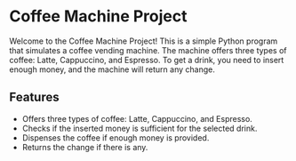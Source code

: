 <!DOCTYPE html>
<html lang="en">

<body>
    <h1>Coffee Machine Project</h1>
    <p>Welcome to the Coffee Machine Project! This is a simple Python program that simulates a coffee vending machine. The machine offers three types of coffee: Latte, Cappuccino, and Espresso. To get a drink, you need to insert enough money, and the machine will return any change.</p>
    
<h2>Features</h2>
    <ul>
        <li>Offers three types of coffee: Latte, Cappuccino, and Espresso.</li>
        <li>Checks if the inserted money is sufficient for the selected drink.</li>
        <li>Dispenses the coffee if enough money is provided.</li>
        <li>Returns the change if there is any.</li>
    </ul>
</body>
</html>
